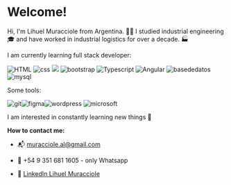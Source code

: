 # Welcome!

 Hi, I'm Lihuel Muracciole from Argentina. 👋🏼
 I studied industrial engineering 🎓 and have worked in industrial logistics for over a decade. 🏭

I am currently learning full stack developer:

![HTML](https://cdn0.iconfinder.com/data/icons/HTML5/32/HTML_Logo.png "HTML") ![css](https://cdn3.iconfinder.com/data/icons/lexter-flat-colorfull-file-formats/56/css-32.png "css") ![](https://cdn4.iconfinder.com/data/icons/logos-and-brands/512/187_Js_logo_logos-32.png) ![bootstrap](https://cdn1.iconfinder.com/data/icons/bootstrap/16/bootstrap-32.png "bootstrap") ![Typescript](https://cdn3.iconfinder.com/data/icons/teenyicons-outline-vol-3/15/typescript-32.png "Typescript") ![Angular](https://cdn3.iconfinder.com/data/icons/logos-3/250/angular-32.png "Angular") ![basededatos](https://cdn0.iconfinder.com/data/icons/Hosting_Icons/32/database-px-png.png "basededatos")   ![mysql](https://cdn4.iconfinder.com/data/icons/logos-3/181/MySQL-32.png "mysql")


Some tools:

![git](https://cdn3.iconfinder.com/data/icons/social-media-2169/24/social_media_social_media_logo_git-32.png "git")![figma](https://cdn4.iconfinder.com/data/icons/logos-brands-in-colors/3000/figma-logo-32.png "figma")![wordpress](https://cdn3.iconfinder.com/data/icons/social-media-2169/24/social_media_social_media_logo_wordpress-32.png "wordpress") ![microsoft](https://cdn3.iconfinder.com/data/icons/popular-services-brands-vol-2/512/microsoft-office-32.png "microsoft")


 I am interested in constantly learning new things 👀
 

**How to contact me:**

* 📬 muracciole.al@gmail.com

* 📲 +54 9 351 681 1605 - only Whatsapp

* 💼 [LinkedIn Lihuel Muracciole](https://www.linkedin.com/in/a-lihuel-muracciole-89088a96/ "LinkedIn Lihuel Muracciole")
